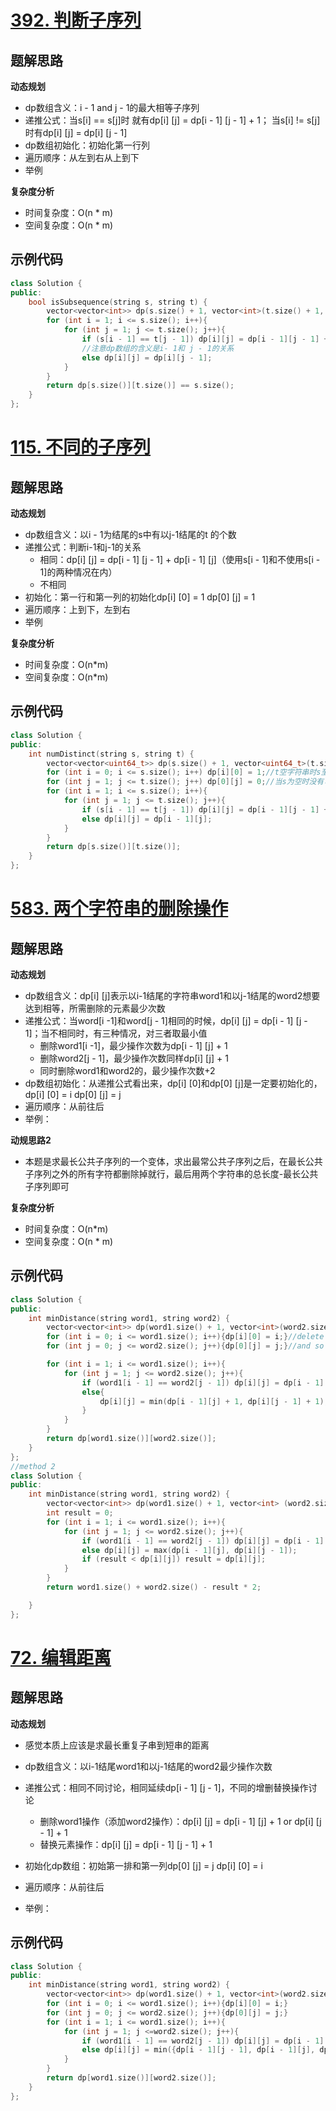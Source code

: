 # [392. 判断子序列 ](https://leetcode.cn/problems/is-subsequence/)

## 题解思路

**动态规划**

- dp数组含义：i - 1 and j - 1的最大相等子序列
- 递推公式：当s[i] == s[j]时 就有dp[i] [j] = dp[i - 1] [j - 1]  + 1； 当s[i] != s[j]时有dp[i] [j] = dp[i] [j - 1]
- dp数组初始化：初始化第一行列
- 遍历顺序：从左到右从上到下
- 举例

**复杂度分析**

- 时间复杂度：O(n * m)
- 空间复杂度：O(n * m)

## 示例代码

```C++
class Solution {
public:
    bool isSubsequence(string s, string t) {
        vector<vector<int>> dp(s.size() + 1, vector<int>(t.size() + 1, 0));
        for (int i = 1; i <= s.size(); i++){
            for (int j = 1; j <= t.size(); j++){
                if (s[i - 1] == t[j - 1]) dp[i][j] = dp[i - 1][j - 1] + 1;
                //注意dp数组的含义是i- 1和 j - 1的关系
                else dp[i][j] = dp[i][j - 1];
            }
        }
        return dp[s.size()][t.size()] == s.size();
    }   
};
```

# [115. 不同的子序列](https://leetcode.cn/problems/distinct-subsequences/)

## 题解思路

**动态规划**

- dp数组含义：以i - 1为结尾的s中有以j-1结尾的t 的个数
- 递推公式：判断i-1和j-1的关系
  - 相同：dp[i] [j] = dp[i - 1] [j - 1] + dp[i - 1] [j]（使用s[i - 1]和不使用s[i - 1]的两种情况在内）
  - 不相同
- 初始化：第一行和第一列的初始化dp[i] [0] = 1  dp[0] [j] = 1
- 遍历顺序：上到下，左到右
- 举例

**复杂度分析**

- 时间复杂度：O(n*m)
- 空间复杂度：O(n*m)

## 示例代码

```C++
class Solution {
public:
    int numDistinct(string s, string t) {
        vector<vector<uint64_t>> dp(s.size() + 1, vector<uint64_t>(t.size() + 1));
        for (int i = 0; i <= s.size(); i++) dp[i][0] = 1;//t空字符串时s至少有一种匹配方法
        for (int j = 1; j <= t.size(); j++) dp[0][j] = 0;//当s为空时没有可以匹配的方法
        for (int i = 1; i <= s.size(); i++){
            for (int j = 1; j <= t.size(); j++){
                if (s[i - 1] == t[j - 1]) dp[i][j] = dp[i - 1][j - 1] + dp[i - 1][j];
                else dp[i][j] = dp[i - 1][j];
            }
        }
        return dp[s.size()][t.size()];
    }
};
```

# [583. 两个字符串的删除操作 ](https://leetcode.cn/problems/delete-operation-for-two-strings/)

## 题解思路

**动态规划**

- dp数组含义：dp[i] [j]表示以i-1结尾的字符串word1和以j-1结尾的word2想要达到相等，所需删除的元素最少次数
- 递推公式：当word[i -1]和word[j - 1]相同的时候，dp[i] [j] = dp[i - 1] [j - 1]；当不相同时，有三种情况，对三者取最小值
  - 删除word1[i -1]，最少操作次数为dp[i - 1] [j] + 1
  - 删除word2[j - 1]，最少操作次数同样dp[i] [j] + 1
  - 同时删除word1和word2的，最少操作次数+2
- dp数组初始化：从递推公式看出来，dp[i] [0]和dp[0] [j]是一定要初始化的，dp[i] [0] = i dp[0] [j] = j
- 遍历顺序：从前往后
- 举例：

**动规思路2**

- 本题是求最长公共子序列的一个变体，求出最常公共子序列之后，在最长公共子序列之外的所有字符都删除掉就行，最后用两个字符串的总长度-最长公共子序列即可

**复杂度分析**

- 时间复杂度：O(n*m)
- 空间复杂度：O(n * m)

## 示例代码

```C++
class Solution {
public:
    int minDistance(string word1, string word2) {
        vector<vector<int>> dp(word1.size() + 1, vector<int>(word2.size() + 1));
        for (int i = 0; i <= word1.size(); i++){dp[i][0] = i;}//delete i elements to be empty
        for (int j = 0; j <= word2.size(); j++){dp[0][j] = j;}//and so on

        for (int i = 1; i <= word1.size(); i++){
            for (int j = 1; j <= word2.size(); j++){
                if (word1[i - 1] == word2[j - 1]) dp[i][j] = dp[i - 1][j - 1];
                else{
                    dp[i][j] = min(dp[i - 1][j] + 1, dp[i][j - 1] + 1);
                }
            }
        }
        return dp[word1.size()][word2.size()];
    }
};
//method 2
class Solution {
public:
    int minDistance(string word1, string word2) {
        vector<vector<int>> dp(word1.size() + 1, vector<int> (word2.size() + 1, 0));
        int result = 0;
        for (int i = 1; i <= word1.size(); i++){
            for (int j = 1; j <= word2.size(); j++){
                if (word1[i - 1] == word2[j - 1]) dp[i][j] = dp[i - 1][j - 1] + 1;
                else dp[i][j] = max(dp[i - 1][j], dp[i][j - 1]);
                if (result < dp[i][j]) result = dp[i][j];
            }
        }
        return word1.size() + word2.size() - result * 2;

    }
};
```

# [72. 编辑距离 ](https://leetcode.cn/problems/edit-distance/)

## 题解思路

**动态规划**

- 感觉本质上应该是求最长重复子串到短串的距离

- dp数组含义：以i-1结尾word1和以j-1结尾的word2最少操作次数
- 递推公式：相同不同讨论，相同延续dp[i - 1] [j - 1]，不同的增删替换操作讨论
  - 删除word1操作（添加word2操作）：dp[i] [j] = dp[i - 1] [j] + 1 or dp[i] [j  - 1] + 1 
  - 替换元素操作：dp[i] [j] = dp[i - 1] [j - 1]  + 1
- 初始化dp数组：初始第一排和第一列dp[0] [j] = j  dp[i] [0] = i
- 遍历顺序：从前往后
- 举例： 

## 示例代码

```C++
class Solution {
public:
    int minDistance(string word1, string word2) {
        vector<vector<int>> dp(word1.size() + 1, vector<int>(word2.size() + 1, 0));
        for (int i = 0; i <= word1.size(); i++){dp[i][0] = i;}
        for (int j = 0; j <= word2.size(); j++){dp[0][j] = j;}
        for (int i = 1; i <= word1.size(); i++){
            for (int j = 1; j <=word2.size(); j++){
                if (word1[i - 1] == word2[j - 1]) dp[i][j] = dp[i - 1][j - 1];
                else dp[i][j] = min({dp[i - 1][j - 1], dp[i - 1][j], dp[i][j - 1]}) + 1;
            }
        }
        return dp[word1.size()][word2.size()];
    }
};
```

